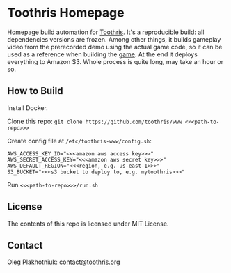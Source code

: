 # Toothris Homepage

Homepage build automation for [Toothris](http://www.toothris.org).
It's a reproducible build: all dependencies versions are frozen.
Among other things, it builds gameplay video from the prerecorded demo using
the actual game code, so it can be used as a reference when building the
[game](https://github.com/toothris/toothris).
At the end it deploys everything to Amazon S3.
Whole process is quite long, may take an hour or so.

## How to Build

Install Docker.

Clone this repo:
   `git clone https://github.com/toothris/www <<<path-to-repo>>>`

Create config file at `/etc/toothris-www/config.sh`:
```
AWS_ACCESS_KEY_ID="<<<amazon aws access key>>>"
AWS_SECRET_ACCESS_KEY="<<<amazon aws secret key>>>"
AWS_DEFAULT_REGION="<<<region, e.g. us-east-1>>>"
S3_BUCKET="<<<s3 bucket to deploy to, e.g. mytoothris>>>"
```

Run `<<<path-to-repo>>>/run.sh`

## License

The contents of this repo is licensed under MIT License.

## Contact

Oleg Plakhotniuk: contact@toothris.org
